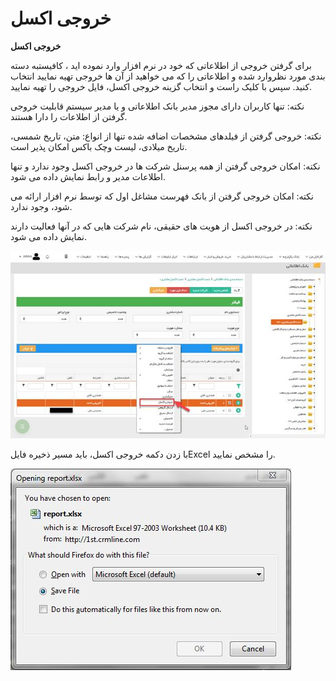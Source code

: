 # خروجی اکسل        

**خروجی اکسل**

برای گرفتن خروجی از اطلاعاتی که خود در نرم افزار وارد نموده اید ، کافیستبه دسته بندی مورد نظروارد شده و اطلاعاتی را که می خواهید از آن ها خروجی تهیه نمایید انتخاب کنید. سپس با کلیک راست و انتخاب گزینه خروجی اکسل، فایل خروجی را تهیه نمایید.

نکته: تنها کاربران دارای مجوز مدیر بانک اطلاعاتی و یا مدیر سیستم قابلیت خروجی گرفتن از اطلاعات را دارا هستند.

نکته: خروجی گرفتن از فیلدهای مشخصات اضافه شده تنها از انواع: متن، تاریخ شمسی، تاریخ میلادی، لیست وچک باکس امکان پذیر است.

نکته: امکان خروجی گرفتن از همه پرسنل شرکت ها در خروجی اکسل وجود ندارد و تنها اطلاعات مدیر و رابط نمایش داده می شود.

نکته: امکان خروجی گرفتن از بانک فهرست مشاغل اول که توسط نرم افزار ارائه می شود، وجود ندارد.

نکته: در خروجی اکسل از هویت های حقیقی، نام شرکت هایی که در آنها فعالیت دارند نمایش داده می شود.

![](ExitExcell_files/image002.jpg)

با زدن دکمه خروجی اکسل، باید مسیر ذخیره فایلExcel را مشخص نمایید.

![](ExitExcell/ExitExcell2.JPG)